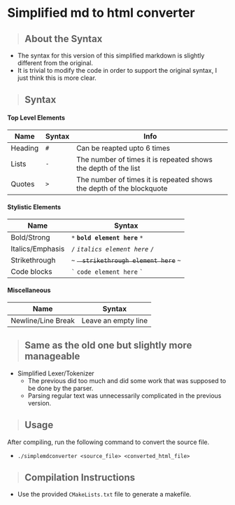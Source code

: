 # Simplified md to html converter

> ## About the Syntax
- The syntax for this version of this simplified markdown is slightly different from the original.
- It is trivial to modify the code in order to support the original syntax, I just think this is more clear.

> ## Syntax

#### Top Level Elements
| Name   | Syntax | Info                                                                 |
|--------|--------|----------------------------------------------------------------------|
| Heading | `#`    | Can be reapted upto 6 times                                          |
| Lists  | `-`    | The number of times it is repeated shows the depth of the list       |
| Quotes | `>`     | The number of times it is repeated shows the depth of the blockquote |

#### Stylistic Elements
| Name            | Syntax                     |
|-----------------|----------------------------|
| Bold/Strong     | `*` **`bold element here`** `*`     |
| Italics/Emphasis | `/` *`italics element here`* `/` |
| Strikethrough   | `~` ~~`ㅤstrikethrough element here`~~ `~`|
| Code blocks     | `` ` `` `code element here` `` ` ``   |

#### Miscellaneous
| Name               | Syntax              |
|--------------------|---------------------|
| Newline/Line Break | Leave an empty line |

> ## Same as the old one but slightly more manageable
- Simplified Lexer/Tokenizer
  - The previous did too much and did some work that was supposed to be done by the parser.
  - Parsing regular text was unnecessarily complicated in the previous version.

> ## Usage
After compiling, run the following command to convert the source file.
- `./simplemdconverter <source_file> <converted_html_file>`

> ## Compilation Instructions
- Use the provided `CMakeLists.txt` file to generate a makefile.
